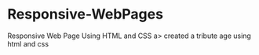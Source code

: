 # Responsive-WebPages
Responsive Web Page Using HTML and CSS
a> created a tribute age using html and css
